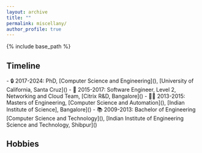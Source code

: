 ```yaml
---
layout: archive
title: ""
permalink: miscellany/
author_profile: true
---
```



{% include base_path %}

<h2> Timeline </h2>
- 🔒 2017-2024: PhD, [Computer Science and Engineering](), [University of California, Santa Cruz]()
- 💼 2015-2017: Software Engineer, Level 2, Networking and Cloud Team, [Citrix R&D, Bangalore]()
- 👩‍💻 2013-2015: Masters of Engineering, [Computer Science and Automation](), [Indian Institute of Science], Bangalore]()
- 📚 2009-2013: Bachelor of Engineering [Computer Science and Technology](), [Indian Institute of Engineering Science and Technology, Shibpur]()

<h2> Hobbies </h2>



